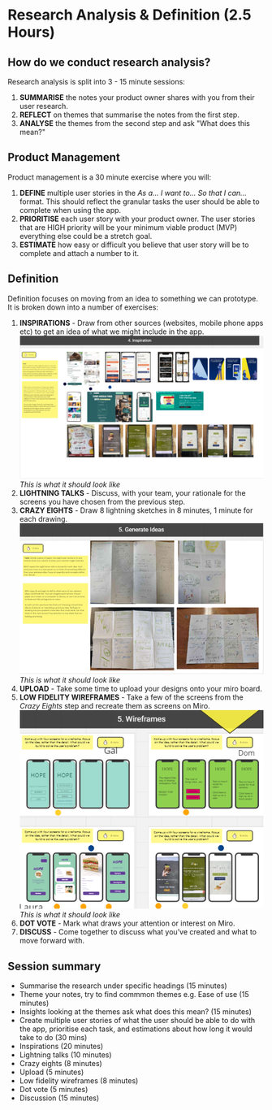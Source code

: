 # Research Analysis & Definition (2.5 Hours)

## How do we conduct research analysis?

Research analysis is split into 3 - 15 minute sessions:

1. **SUMMARISE** the notes your product owner shares with you from their user research.
2. **REFLECT** on themes that summarise the notes from the first step.
3. **ANALYSE** the themes from the second step and ask "What does this mean?"

## Product Management

Product management is a 30 minute exercise where you will:

1. **DEFINE** multiple user stories in the _As a... I want to... So that I can..._ format. This should reflect the granular tasks the user should be able to complete when using the app.
2. **PRIORITISE** each user story with your product owner. The user stories that are HIGH priority will be your minimum viable product (MVP) everything else could be a stretch goal.
3. **ESTIMATE** how easy or difficult you believe that user story will be to complete and attach a number to it.

## Definition

Definition focuses on moving from an idea to something we can prototype. It is broken down into a number of exercises:

1. **INSPIRATIONS** - Draw from other sources (websites, mobile phone apps etc) to get an idea of what we might include in the app.
   ![Inspirations example](image-1.png)
   _This is what it should look like_
2. **LIGHTNING TALKS** - Discuss, with your team, your rationale for the screens you have chosen from the previous step.
3. **CRAZY EIGHTS** - Draw 8 lightning sketches in 8 minutes, 1 minute for each drawing.
   ![Crazy eights example](image.png)
   _This is what it should look like_
4. **UPLOAD** - Take some time to upload your designs onto your miro board.
5. **LOW FIDELITY WIREFRAMES** - Take a few of the screens from the _Crazy Eights_ step and recreate them as screens on Miro.
   ![Wireframe example](image-2.png)
   _This is what it should look like_
6. **DOT VOTE** - Mark what draws your attention or interest on Miro.
7. **DISCUSS** - Come together to discuss what you’ve created and what to move forward with.

## Session summary

- Summarise the research under specific headings (15 minutes)
- Theme your notes, try to find commmon themes e.g. Ease of use (15 minutes)
- Insights looking at the themes ask what does this mean? (15 minutes)
- Create multiple user stories of what the user should be able to do with the app, prioritise each task, and estimations about how long it would take to do (30 mins)
- Inspirations (20 minutes)
- Lightning talks (10 minutes)
- Crazy eights (8 minutes)
- Upload (5 minutes)
- Low fidelity wireframes (8 minutes)
- Dot vote (5 minutes)
- Discussion (15 minutes)
